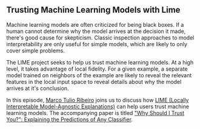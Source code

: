 ## Trusting Machine Learning Models with Lime

Machine learning models are often criticized for being black boxes. If a human cannot determine why the model arrives at the decision it made, there's good cause for skepticism.  Classic inspection approaches to model interpretability are only useful for simple models, which are likely to only cover simple problems.

The LIME project seeks to help us trust machine learning models.   At a high level, it takes advantage of local fidelity.  For a given
example, a separate model trained on neighbors of the example are
likely to reveal the relevant features in the local input space
to reveal details about why the model arrives at it's conclusion.

In this episode,  <a href="http://homes.cs.washington.edu/~marcotcr/">Marco Tulio Ribeiro</a>
joins us to discuss how <a href="https://github.com/marcotcr/lime">LIME (Locally Interpretable Model-Agnostic Explanations)</a>
can help users trust machine learning models.  The accompanying paper is titled <a href="http://arxiv.org/abs/1602.04938">"Why Should I Trust You?": Explaining the Predictions of Any Classifier</a>.
